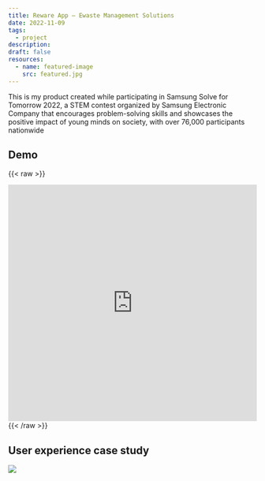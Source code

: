 ```yaml
---
title: Reware App – Ewaste Management Solutions
date: 2022-11-09
tags:
  - project
description: 
draft: false
resources:
  - name: featured-image
    src: featured.jpg
---
```


This is my product created while participating in Samsung Solve for Tomorrow 2022, a STEM contest organized by Samsung Electronic Company that encourages problem-solving skills and showcases the positive impact of young minds on society, with over 76,000 participants nationwide

## Demo

{{< raw >}}
  <div>
<iframe width="100%" height="480" src="https://www.youtube.com/embed/3MiNcRix8I0?si=qv5MG6gD4SlTi4Cd&amp;start=334" title="Reware - Ewaste Management Solutions" frameborder="0" allow="accelerometer; autoplay; clipboard-write; encrypted-media; gyroscope; picture-in-picture; web-share" referrerpolicy="strict-origin-when-cross-origin" allowfullscreen></iframe>
  </div>
{{< /raw >}}

## User experience case study

![](https://i.imgur.com/KyH7Cui.jpeg)
